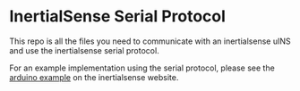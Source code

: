 # InertialSense Serial Protocol

This repo is all the files you need to communicate with an inertialsense uINS and use the inertialsense serial protocol.

For an example implementation using the serial protocol, please see the [arduino example](http://docs.inertialsense.com/user-guide/serial_interface/) on the inertialsense website.
